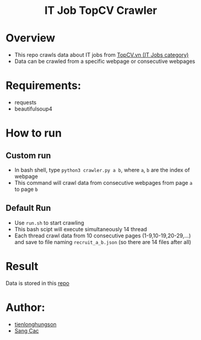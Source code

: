 <div align="center">

# IT Job TopCV Crawler

</div>

# Overview
- This repo crawls data about IT jobs from [TopCV.vn (IT Jobs category)](https://www.topcv.vn/tim-viec-lam-it-phan-mem-c10026?salary=0&exp=0&company_field=0&sort=up_top&page)
- Data can be crawled from a specific webpage or consecutive webpages
# Requirements:
- requests
- beautifulsoup4
# How to run
## Custom run
- In bash shell, type `python3 crawler.py a b`, where `a`, `b` are the index of webpage
- This command will crawl data from consecutive webpages from page `a` to page `b`
## Default Run
- Use `run.sh` to start crawling
- This bash scipt will execute simultaneously 14 thread
- Each thread crawl data from 10 consecutive pages (1-9,10-19,20-29,...) and save to file naming `recruit_a_b.json` (so there are 14 files after all)
# Result
Data is stored in this [repo](https://github.com/tienlonghungson/BigData-HDFS-Spark-Elasticsearch-Kibana)
# Author:
- [tienlonghungson](https://github.com/tienlonghungson)
- [Sang Cac](https://github.com/sang-20183873)